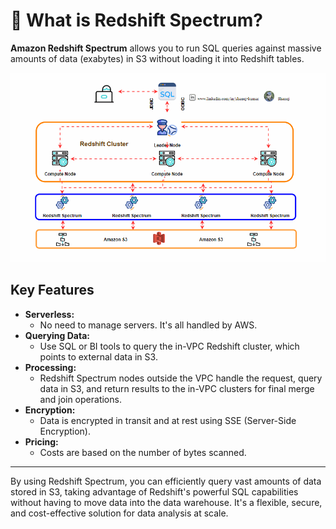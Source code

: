 # 🌟 What is Redshift Spectrum?

**Amazon Redshift Spectrum** allows you to run SQL queries against massive amounts of data (exabytes) in S3 without loading it into Redshift tables.

<div style="text-align: center">
    <img src="images/redshift-spectrum.gif" alt="AWS Redshift" />
</div>

## Key Features

- **Serverless:**
  - No need to manage servers. It's all handled by AWS.
- **Querying Data:**
  - Use SQL or BI tools to query the in-VPC Redshift cluster, which points to external data in S3.
- **Processing:**
  - Redshift Spectrum nodes outside the VPC handle the request, query data in S3, and return results to the in-VPC clusters for final merge and join operations.
- **Encryption:**
  - Data is encrypted in transit and at rest using SSE (Server-Side Encryption).
- **Pricing:**
  - Costs are based on the number of bytes scanned.

---

By using Redshift Spectrum, you can efficiently query vast amounts of data stored in S3, taking advantage of Redshift's powerful SQL capabilities without having to move data into the data warehouse. It's a flexible, secure, and cost-effective solution for data analysis at scale.
